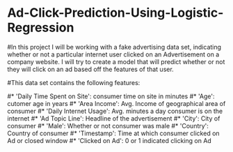 # Ad-Click-Prediction-Using-Logistic-Regression
#In this project I will be working with a fake advertising data set, indicating whether or not a particular internet user clicked on an Advertisement on a company website. I will try to create a model that will predict whether or not they will click on an ad based off the features of that user.

#This data set contains the following features:

#* 'Daily Time Spent on Site': consumer time on site in minutes
#* 'Age': cutomer age in years
#* 'Area Income': Avg. Income of geographical area of consumer
#* 'Daily Internet Usage': Avg. minutes a day consumer is on the internet
#* 'Ad Topic Line': Headline of the advertisement
#* 'City': City of consumer
#* 'Male': Whether or not consumer was male
#* 'Country': Country of consumer
#* 'Timestamp': Time at which consumer clicked on Ad or closed window
#* 'Clicked on Ad': 0 or 1 indicated clicking on Ad
